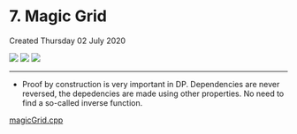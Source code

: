 # 7. Magic Grid
Created Thursday 02 July 2020

![](/assets/7._Magic_Grid-image-1.png) ![](/assets/7._Magic_Grid-image-2.png) ![](/assets/7._Magic_Grid-image-3.png)

---

- Proof by construction is very important in DP. Dependencies are never reversed, the depedencies are made using other properties. No need to find a so-called inverse function.

[magicGrid.cpp](7._Magic_Grid/magicGrid.cpp)
